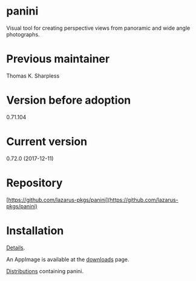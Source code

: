 # panini
Visual tool for creating perspective views from panoramic and wide angle photographs.

# Previous maintainer
Thomas K. Sharpless

# Version before adoption
0.71.104

# Current version
0.72.0 (2017-12-11)

# Repository
[https://github.com/lazarus-pkgs/panini](https://github.com/lazarus-pkgs/panini)

# Installation
[Details](https://github.com/lazarus-pkgs/panini/blob/master/INSTALL.md).

An AppImage is available at the [downloads](https://github.com/lazarus-pkgs/panini/releases) page.

[Distributions](https://repology.org/metapackage/panini/versions) containing panini.
